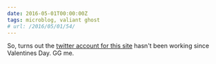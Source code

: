 ```yaml
---
date: 2016-05-01T00:00:00Z
tags: microblog, valiant ghost
# url: /2016/05/01/54/
---
```


So, turns out the [twitter account for this site](https://twitter.com/ValiantGhostCom) hasn't been working since Valentines Day. GG me.
